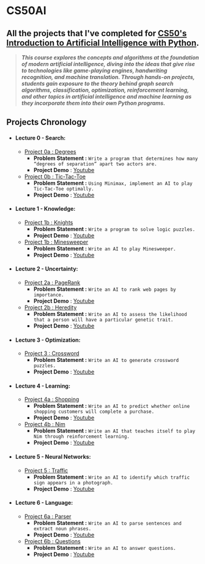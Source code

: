 # CS50AI

## All the projects that I've completed for [CS50's Introduction to Artificial Intelligence with Python](https://www.edx.org/course/cs50s-introduction-to-artificial-intelligence-with-python).

> ***This course explores the concepts and algorithms at the foundation of modern artificial intelligence, diving into the ideas that give rise to technologies like game-playing engines, handwriting recognition, and machine translation. Through hands-on projects, students gain exposure to the theory behind graph search algorithms, classification, optimization, reinforcement learning, and other topics in artificial intelligence and machine learning as they incorporate them into their own Python programs.***

## Projects Chronology
 - #### Lecture 0 -  Search:
    - [Project 0a : Degrees](https://cs50.harvard.edu/ai/projects/0/degrees/)
        - **Problem Statement :** `Write a program that determines how many “degrees of separation” apart two actors are.`
        - **Project Demo** : [Youtube](https://www.youtube.com/)
    - [Project 0b : Tic-Tac-Toe](https://cs50.harvard.edu/ai/projects/0/tictactoe/)
        - **Problem Statement :** `Using Minimax, implement an AI to play Tic-Tac-Toe optimally.`
        - **Project Demo** : [Youtube](https://www.youtube.com/)
  - #### Lecture 1 - Knowledge:
    - [Project 1b : Knights](https://cs50.harvard.edu/ai/projects/1/knights/)
        - **Problem Statement :** `Write a program to solve logic puzzles.`
        - **Project Demo** : [Youtube](https://www.youtube.com/)
    - [Project 1b : Minesweeper](https://cs50.harvard.edu/ai/projects/1/minesweeper/)
        - **Problem Statement :** `Write an AI to play Minesweeper.`
        - **Project Demo** : [Youtube](https://www.youtube.com/)
  - #### Lecture 2 - Uncertainty:
    - [Project 2a : PageRank](https://cs50.harvard.edu/ai/projects/2/pagerank/)
        - **Problem Statement :** `Write an AI to rank web pages by importance.`
        - **Project Demo** : [Youtube](https://www.youtube.com/)
    - [Project 2b : Heredity](https://cs50.harvard.edu/ai/projects/2/heredity/)
        - **Problem Statement :** `Write an AI to assess the likelihood that a person will have a particular genetic trait.`
        - **Project Demo** : [Youtube](https://www.youtube.com/)
  - #### Lecture 3 - Optimization:
    - [Project 3 : Crossword](https://cs50.harvard.edu/ai/projects/3/crossword/)
        - **Problem Statement :** `Write an AI to generate crossword puzzles.`
        - **Project Demo** : [Youtube](https://www.youtube.com/)
  - #### Lecture 4 - Learning:
    - [Project 4a : Shopping](https://cs50.harvard.edu/ai/projects/4/shopping/)
        - **Problem Statement :** `Write an AI to predict whether online shopping customers will complete a purchase.`
        - **Project Demo** : [Youtube](https://www.youtube.com/)
    - [Project 4b : Nim](https://cs50.harvard.edu/ai/projects/4/nim/)
        - **Problem Statement :** `Write an AI that teaches itself to play Nim through reinforcement learning.`
        - **Project Demo** : [Youtube](https://www.youtube.com/)
  - #### Lecture 5 - Neural Networks:
    - [Project 5 : Traffic](https://cs50.harvard.edu/ai/projects/5/traffic/)
        - **Problem Statement :** `Write an AI to identify which traffic sign appears in a photograph.`
        - **Project Demo** : [Youtube](https://www.youtube.com/)
  - #### Lecture 6 - Language:
    - [Project 6a : Parser](https://cs50.harvard.edu/ai/projects/6/parser/)
        - **Problem Statement :** `Write an AI to parse sentences and extract noun phrases.`
        - **Project Demo** : [Youtube](https://www.youtube.com/)
    - [Project 6b : Questions](https://cs50.harvard.edu/ai/projects/6/questions/)
        - **Problem Statement :** `Write an AI to answer questions.`
        - **Project Demo** : [Youtube](https://www.youtube.com/)
  
